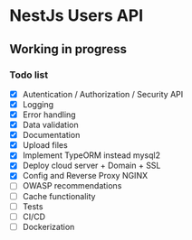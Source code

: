 # NestJs Users API


## Working in progress 

### Todo list
- [X] Autentication / Authorization / Security API
- [X] Logging
- [X] Error handling
- [X] Data validation
- [X] Documentation
- [X] Upload files
- [X] Implement TypeORM instead mysql2
- [X] Deploy cloud server + Domain + SSL
- [X] Config and Reverse Proxy NGINX
- [ ] OWASP recommendations
- [ ] Cache functionality
- [ ] Tests
- [ ] CI/CD
- [ ] Dockerization

